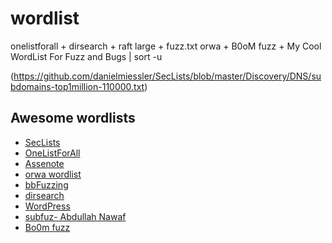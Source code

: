 # wordlist

onelistforall + dirsearch + raft large + fuzz.txt orwa + B0oM fuzz + My Cool WordList For Fuzz and Bugs | sort -u 

(https://github.com/danielmiessler/SecLists/blob/master/Discovery/DNS/subdomains-top1million-110000.txt)

## Awesome wordlists
+ [SecLists](https://github.com/danielmiessler/SecLists)
+ [OneListForAll](https://github.com/six2dez/OneListForAll)
+ [Assenote](https://wordlists.assetnote.io)
+ [orwa wordlist](https://github.com/orwagodfather)
+ [bbFuzzing](https://github.com/reewardius/bbFuzzing.txt)
+ [dirsearch](https://github.com/maurosoria/dirsearch/blob/master/db/dicc.txt)
+ [WordPress](https://github.com/WordPress/WordPress.git)
+ [subfuz- Abdullah Nawaf](https://github.com/netsecurity-as/subfuz/blob/master/subdomain_megalist.txt)
+ [Bo0m fuzz](https://github.com/Bo0oM/fuzz.txt/blob/master/fuzz.txt)
